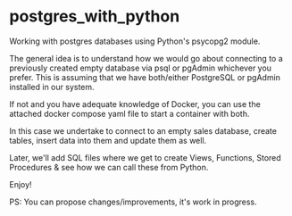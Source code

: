# postgres_with_python
 Working with postgres databases using Python's psycopg2 module.

The general idea is to understand how we would go about connecting to a previously created empty database via psql 
or pgAdmin whichever you prefer. This is assuming that we 
have both/either PostgreSQL or pgAdmin installed in our system.

If not and you have adequate knowledge of Docker, you can use the attached docker compose yaml file to start a container with both.

In this case we undertake to connect to an empty sales database, create tables, insert data into them and update them as well.

Later, we'll add SQL files where we get to create Views, Functions, Stored Procedures & see how we can call these from
Python.

Enjoy!

PS: You can propose changes/improvements, it's work in progress.
